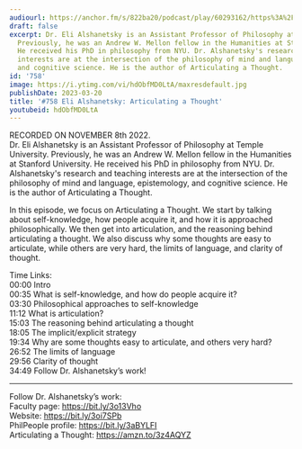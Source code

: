 ```yaml
---
audiourl: https://anchor.fm/s/822ba20/podcast/play/60293162/https%3A%2F%2Fd3ctxlq1ktw2nl.cloudfront.net%2Fstaging%2F2022-10-8%2Fb419ff9a-3baa-0848-4b3f-40605dbfe128.m4a
draft: false
excerpt: Dr. Eli Alshanetsky is an Assistant Professor of Philosophy at Temple University.
  Previously, he was an Andrew W. Mellon fellow in the Humanities at Stanford University.
  He received his PhD in philosophy from NYU. Dr. Alshanetsky's research and teaching
  interests are at the intersection of the philosophy of mind and language, epistemology,
  and cognitive science. He is the author of Articulating a Thought.
id: '758'
image: https://i.ytimg.com/vi/hdObfMD0LtA/maxresdefault.jpg
publishDate: 2023-03-20
title: '#758 Eli Alshanetsky: Articulating a Thought'
youtubeid: hdObfMD0LtA
---
```

<div class="timelinks">

RECORDED ON NOVEMBER 8th 2022.  
Dr. Eli Alshanetsky is an Assistant Professor of Philosophy at Temple University. Previously, he was an Andrew W. Mellon fellow in the Humanities at Stanford University. He received his PhD in philosophy from NYU. Dr. Alshanetsky's research and teaching interests are at the intersection of the philosophy of mind and language, epistemology, and cognitive science. He is the author of Articulating a Thought.

In this episode, we focus on Articulating a Thought. We start by talking about self-knowledge, how people acquire it, and how it is approached philosophically. We then get into articulation, and the reasoning behind articulating a thought. We also discuss why some thoughts are easy to articulate, while others are very hard, the limits of language, and clarity of thought.

Time Links:  
<time>00:00</time> Intro  
<time>00:35</time> What is self-knowledge, and how do people acquire it?  
<time>03:30</time> Philosophical approaches to self-knowledge  
<time>11:12</time> What is articulation?  
<time>15:03</time> The reasoning behind articulating a thought  
<time>18:05</time> The implicit/explicit strategy  
<time>19:34</time> Why are some thoughts easy to articulate, and others very hard?  
<time>26:52</time> The limits of language  
<time>29:56</time> Clarity of thought  
<time>34:49</time> Follow Dr. Alshanetsky’s work!

---

Follow Dr. Alshanetsky’s work:  
Faculty page: https://bit.ly/3o13Vho  
Website: https://bit.ly/3oi7SPb  
PhilPeople profile: https://bit.ly/3aBYLFI  
Articulating a Thought: https://amzn.to/3z4AQYZ
</div>

